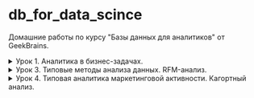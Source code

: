 # db_for_data_scince

Домашние работы по курсу "Базы данных для аналитиков" от GeekBrains.

<details>
  <summary>Урок 1. Аналитика в бизнес-задачах.</summary>

1.  Залить в свою БД данные по продажам. Часть таблицы orders в csv, исходник [здесь](https://drive.google.com/drive/folders/1C3HqIJcABblKM2tz8vPGiXTFT7MisrML?usp=sharing).

2.  Проанализировать, какой период данных выгружен.

    ```sql
    SELECT min(o_date), max(o_date) FROM orders;
    ```

    | min(o_date) | max(o_date) |
    | ----------- | ----------- |
    | 2016-01-01  | 2017-12-31  |

3.  Посчитать количество строк, заказов и уникальных пользователей, которые совершали заказы.

    ```sql
    SELECT
     count(id_o) AS total,
     count(DISTINCT id_o) AS unique_orders,
     count(DISTINCT user_id) AS unique_users
    FROM orders;
    ```

    | total   | unique_orders | unique_users |
    | ------- | ------------- | ------------ |
    | 2002804 | 2002804       | 1015119      |

4.  По годам посчитать средний чек, среднее количество заказов на пользователя, сделать вывод, как изменялись эти показатели год от года.

    ```sql
    SELECT
      YEAR(o_date) AS 'year',
      round(avg(price), 0) AS avg_price,
      count(id_o) / count(DISTINCT user_id) AS avg_orders
    FROM orders
    GROUP BY YEAR(o_date);
    ```

    | year | avg_price | avg_orders |
    | ---- | --------- | ---------- |
    | 2016 | 2096      | 1.9352     |
    | 2017 | 2398      | 1.7430     |

5.  Найти количество пользователей, которые покупали в одном году и перестали покупать в следующем.

    ```sql
    SELECT count(t16.user_id) AS 'count' FROM
      (SELECT DISTINCT user_id FROM orders WHERE YEAR(o_date) = 2016) t16
    LEFT JOIN
      (SELECT DISTINCT user_id FROM orders WHERE YEAR(o_date) = 2017) t17
    ON t16.user_id = t17.user_id
    WHERE t17.user_id IS NULL;
    ```

    | count  |
    | ------ |
    | 360225 |

6.  Найти ID самого активного по количеству покупок пользователя.

    ```sql
    SELECT
      user_id,
      count(id_o) AS orders
    FROM orders
    GROUP BY user_id
    ORDER BY orders DESC LIMIT 1;
    ```

    | user_id | orders |
    | ------- | ------ |
    | 765861  | 3183   |

</details>

<details>
  <summary>Урок 3. Типовые методы анализа данных. RFM-анализ.</summary>

Главная задача: сделать RFM-анализ на основе данных по продажам за 2 года.

1.  Определяем критерии для каждой буквы R, F, M (т.е. к примеру, R=3 для клиентов, которые покупали <= 30 дней от последней даты в базе, R=2 для клиентов, которые покупали > 30 и менее 60 дней от последней даты в базе и т.д.).

| номер | r               | f                | m                   |
| ----- | --------------- | ---------------- | ------------------- |
| 1     | 60 < days       | 20 <= period     | spend < 1000        |
| 2     | 30 < days <= 60 | 10 <= period <20 | 1000 <= spend <5000 |
| 3     | days <= 30      | period < 10      | 5000 <= spend       |

При этом, если пользователь совершил менее 4-х покупок, при определении периода f, он попадёт в категорию 1.

2.  Для каждого пользователя получаем набор из 3 цифр (от 111 до 333, где 333 – самые классные пользователи)

    ```sql
    DROP TABLE IF EXISTS rfm_analys;

    CREATE TABLE rfm_analys
    SELECT
      user_id,
      min(o_date) AS first_activity,
      max(o_date) AS last_activity,
      count(id_o) AS orders_count,
      sum(price) AS total_price,
      CASE
        WHEN count(id_o) < 4 THEN "1"
        ELSE (
          CASE
            WHEN (TIMESTAMPDIFF(DAY, min(o_date), max(o_date)) / (count(id_o) - 1)) < 10 THEN "3"
            WHEN (TIMESTAMPDIFF(DAY, min(o_date), max(o_date)) / (count(id_o) - 1)) >= 10 AND (TIMESTAMPDIFF(DAY, min(o_date), max(o_date)) / (count(id_o) - 1)) < 20 THEN "2"
            ELSE "1" END
        ) END AS f,
      CASE
        WHEN sum(price) < 1000 THEN "1"
        WHEN sum(price) >= 1000 AND sum(price) < 5000 THEN "2"
        ELSE "3" END AS m,
      CASE
        WHEN TIMESTAMPDIFF(DAY, max(o_date), date('2018-01-01')) >= 0 AND TIMESTAMPDIFF(DAY, max(o_date), date('2018-01-01')) < 30 THEN "1"
        WHEN TIMESTAMPDIFF(DAY, max(o_date), date('2018-01-01')) >= 30 AND TIMESTAMPDIFF(DAY, max(o_date), date('2018-01-01')) < 60 THEN "2"
        ELSE "3" END AS r
    FROM orders
    GROUP BY user_id;
    ```

3.  Вводим группировку, к примеру, 333 и 233 – это Vip, 1XX – это Lost, остальные Regular ( можете ввести боле глубокую сегментацию)

    ```sql
    SELECT
      count(user_id) AS count_users,
      sum(total_price) AS sum_price,
      r,
      f,
      m
    FROM rfm_analys
    GROUP BY r, f, m;
    ```

<details>
  <summary>результат</summary>

| count_users | sum_price      | r   | f   | m   |
| ----------- | -------------- | --- | --- | --- |
| 24396       | 15168338.500   | 1   | 1   | 1   |
| 53682       | 125086946.600  | 1   | 1   | 2   |
| 20243       | 330105237.000  | 1   | 1   | 3   |
| 44          | 159354.300     | 1   | 2   | 2   |
| 1070        | 72138007.200   | 1   | 2   | 3   |
| 1           | 842.800        | 1   | 3   | 1   |
| 68          | 243700.100     | 1   | 3   | 2   |
| 489         | 176602634.250  | 1   | 3   | 3   |
| 18771       | 11539929.100   | 2   | 1   | 1   |
| 41026       | 96279822.800   | 2   | 1   | 2   |
| 17085       | 256956597.100  | 2   | 1   | 3   |
| 24          | 88804.100      | 2   | 2   | 2   |
| 503         | 26589229.800   | 2   | 2   | 3   |
| 2           | 1253.000       | 2   | 3   | 1   |
| 39          | 134100.400     | 2   | 3   | 2   |
| 162         | 18564756.000   | 2   | 3   | 3   |
| 243762      | 143867896.900  | 3   | 1   | 1   |
| 453734      | 1039986626.700 | 3   | 1   | 2   |
| 133628      | 1605575577.900 | 3   | 1   | 3   |
| 18          | 13876.100      | 3   | 2   | 1   |
| 623         | 2081179.100    | 3   | 2   | 2   |
| 3271        | 82875090.200   | 3   | 2   | 3   |
| 76          | 43045.100      | 3   | 3   | 1   |
| 735         | 2239603.800    | 3   | 3   | 2   |
| 1667        | 64766158.800   | 3   | 3   | 3   |

</details>

Всего пользователей и потраченных ими денег:

```sql
SELECT count(user_id), sum(total_price) FROM rfm_analys;
```

| count(user_id) | sum(total_price) |
| -------------- | ---------------- |
| 1015119        | 4071108607.650   |

Добавим категории пользователей.

```sql
ALTER TABLE rfm_analys ADD category VARCHAR(10);
UPDATE rfm_analys set category = (
  CASE
    WHEN (r='3' OR r='2') AND f = '3' AND m='3' THEN 'vip'
    WHEN r='1'	THEN 'lost'
    ELSE 'regular' END
);
```

4.  Для каждой группы из п. 3 находим количество пользователей, которые попали в них и % товарооборота, которое они сделали на эти 2 года.

    ```sql
    SELECT
      sum(total_price) AS total_spend,
      concat(round(( sum(total_price)/ (SELECT sum(total_price) FROM rfm_analys) * 100 ),2),'%') AS percentage,
      count(user_id) AS users_count,
      category
    FROM rfm_analys
    GROUP BY category
    ORDER BY total_spend DESC;
    ```

    | total_spend    | percentage | users_count | category |
    | -------------- | ---------- | ----------- | -------- |
    | 3268272632.100 | 80.28%     | 913297      | regular  |
    | 719505060.750  | 17.67%     | 99993       | lost     |
    | 83330914.800   | 2.05%      | 1829        | vip      |

5.  Проверяем, что общее кол-во пользователей бьется с суммой кол-ва пользователей по группам из п. 3 (если у вас есть логические ошибки в создании групп, у вас не собьются цифры). То же самое делаем и по деньгам.

    Количество пользователей в пункте 4 `98102 + 8085 + 180 = 106367` совпадает с количеством пользователей в пункте 3.

    Количество потраченных денег в пункте 4 `265941536.70 + 27605275.60 + 7035198.80 = 300582011.1` совпадает со значением в пункте 3.

</details>

<details>
  <summary>Урок 4. Типовая аналитика маркетинговой активности. Кагортный анализ.</summary>

На основе данных по продажам за 16 и 17 год на основе когортного анализа по ГГММ первой покупки спрогнозировать товарооборот января 2018 года (с выводом кэфов поведения когротны по порядковому номеру месяца). Т.е. строим все когорты, понимаем как вымирает когорта. После 14 месяца обычно начинает мерцание на 2-5 процентов от первоначальной суммы. Итого, мы знаем как в среднем живут когорты, строим прогноз на один месяц для уже существующих когорт и предполагаем какой сформируется новая.

Запрос данных для разбивки по кагортам:

```sql
SELECT
  c.cogort,
  date_format((o.o_date), "%Y-%m") AS purchase_date,
  sum(o.price) AS revenue
FROM orders o
JOIN (
  SELECT
    user_id,
    date_format(min(o_date), "%Y-%m") AS cogort
  FROM orders
  GROUP BY user_id
) c
ON o.user_id = c.user_id
GROUP BY c.cogort, date_format((o.o_date), "%Y-%m");
```

Последние 10 строк результата:

| cogort  | purchase_date | revenue       |
| ------- | ------------- | ------------- |
| 2017-09 | 2017-09       | 114721028.800 |
| 2017-09 | 2017-10       | 5214909.700   |
| 2017-09 | 2017-11       | 4504822.000   |
| 2017-09 | 2017-12       | 3960622.400   |
| 2017-10 | 2017-10       | 138653454.800 |
| 2017-10 | 2017-11       | 6344545.200   |
| 2017-10 | 2017-12       | 5199659.500   |
| 2017-11 | 2017-11       | 163478573.300 |
| 2017-11 | 2017-12       | 6732426.400   |
| 2017-12 | 2017-12       | 191394529.900 |

Результаты расчета в файле lesson_4_cagort.csv

Получили распределение по кагортам:

| cogort  | покупка в первом месяце | коэффициент | прогноз      |
| ------- | ----------------------- | ----------- | ------------ |
| 2016-01 | 112520331.35            | 14.64%      | 16470434.68  |
| 2016-02 | 76659972.9              | 7.90%       | 6058704.63   |
| 2016-03 | 89331704                | 6.53%       | 5835736.9    |
| 2016-04 | 87505127.5              | 5.10%       | 4460832.7    |
| 2016-05 | 77422482.9              | 4.61%       | 3567982.48   |
| 2016-06 | 68918992.1              | 4.21%       | 2902944.94   |
| 2016-07 | 71512003.5              | 4.22%       | 3017073.15   |
| 2016-08 | 83235113.5              | 3.92%       | 3259241.07   |
| 2016-09 | 84694696.8              | 4.09%       | 3462294.03   |
| 2016-10 | 106447878.6             | 3.29%       | 3506519.8    |
| 2016-11 | 126087879.4             | 3.18%       | 4004945      |
| 2016-12 | 127987883.1             | 3.44%       | 4407360.63   |
| 2017-01 | 123985677.2             | 10.82%      | 13412565.81  |
| 2017-02 | 104769212.1             | 6.42%       | 6728552.35   |
| 2017-03 | 118447847.7             | 5.30%       | 6275869.32   |
| 2017-04 | 109542408.5             | 4.42%       | 4843086.94   |
| 2017-05 | 129331934.2             | 4.18%       | 5412404.33   |
| 2017-06 | 110123214.6             | 4.23%       | 4653765.93   |
| 2017-07 | 113386903               | 3.53%       | 4002233.86   |
| 2017-08 | 117063009.7             | 3.27%       | 3831333.23   |
| 2017-09 | 114721028.8             | 2.62%       | 3008166.84   |
| 2017-10 | 138653454.8             | 2.53%       | 3509525.1    |
| 2017-11 | 163478573.3             | 1.95%       | 3188852.44   |
| 2017-12 | 191394529.9             | 4.56%       | 8725097.76   |
| 2018-01 | 118253004.28            | 100.00%     | 118253004.28 |

Суммарная прибыль в январе 2018 года составит 246 798 528.19 рублей.

Для кагорт 2016-01 - 2016-11 коэффициент рассчитывался как средний процент покупки от покупки в первом месяце за период с 15 по последующие месяцы с месяца первой покупки.

Для кагорт 2016-12 - 2017-11 коэффициент рассчитывался как среднее от скорости затухания покупок за первые 14 месяцев.

Для кагорты 2017-12 ожидаенмый процент покупок в январе составил 91% от первой покупки, поэтому для этой кагорты был взят процент покупок кагортой 2016-12 в январе 2017 по отношению к покупкам в первом месяце (декабрь 2016). Он составил 4.56%.

Для ожидаемой кагорты 2018-01 объём затрат рассчитывался как средние затраты кагорт 2016-01 и 2017-01 в первом месяце покупки (январь 2016 и январь 2017 соответственно).
